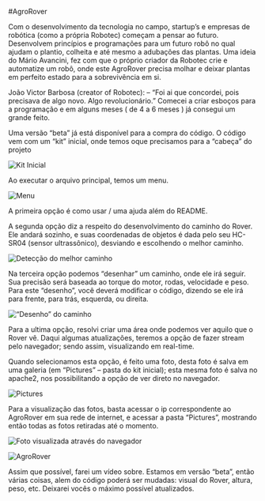 #AgroRover

Com o desenvolvimento da tecnologia no campo, startup’s e empresas de robótica (como a própria Robotec) começam a pensar ao futuro. Desenvolvem princípios e programações para um futuro robô no qual ajudam o plantio, colheita e até mesmo a adubações das plantas. Uma ideia do Mário Avancini, fez com que o próprio criador da Robotec crie e automatize um robô, onde este AgroRover precisa molhar e deixar plantas em perfeito estado para a sobrevivência em si.

João Victor Barbosa (creator of  Robotec): – “Foi ai que concordei, pois precisava de algo novo. Algo revolucionário.” Comecei a criar esboços para a programação e em alguns meses ( de 4 a 6 meses ) já consegui um grande feito.

Uma versão “beta” já está disponível para a compra do código. O código vem com um “kit” inicial, onde temos oque precisamos para a “cabeça” do projeto

![Kit Inicial](https://raw.githubusercontent.com/vicpb/robotec-projects/AgroRover01.png)

Ao executar o arquivo principal, temos um menu.

![Menu](https://raw.githubusercontent.com/vicpb/robotec-projects/AgroRover02.png)

A primeira opção é como usar / uma ajuda além do README.

A segunda opção diz a respeito do desenvolvimento do caminho do Rover. Ele andará sozinho, e suas coordenadas de objetos é dada pelo seu HC-SR04 (sensor ultrassônico), desviando e escolhendo o melhor caminho.

![Detecção do melhor caminho](https://raw.githubusercontent.com/vicpb/robotec-projects/AgroRover03.png)

Na terceira opção podemos “desenhar” um caminho, onde ele irá seguir. Sua precisão será baseada ao torque do motor, rodas, velocidade e peso. Para este “desenho”, você deverá modificar o código, dizendo se ele irá para frente, para trás, esquerda, ou direita.

![“Desenho” do caminho](https://raw.githubusercontent.com/vicpb/robotec-projects/AgroRover04.png)

Para a ultima opção, resolvi criar uma área onde podemos ver aquilo que o Rover vê. Daqui algumas atualizações, teremos a opção de fazer stream pelo navegador; sendo assim, visualizando em real-time.

Quando selecionamos esta opção, é feito uma foto, desta foto é salva em uma galeria (em “Pictures” – pasta do kit inicial); esta mesma foto é salva no apache2, nos possibilitando a opção de ver direto no navegador.

![Pictures](https://raw.githubusercontent.com/vicpb/robotec-projects/AgroRover05.png)

Para a visualização das fotos, basta acessar o ip correspondente ao AgroRover em sua rede de internet, e acessar a pasta “Pictures”, mostrando então todas as fotos retiradas até o momento.

![Foto visualizada através do navegador](https://raw.githubusercontent.com/vicpb/robotec-projects/AgroRover06.png)

![AgroRover](https://raw.githubusercontent.com/vicpb/robotec-projects/Rover.png)

Assim que possível, farei um vídeo sobre. Estamos em versão “beta”, então várias coisas, alem do código poderá ser mudadas: visual do Rover, altura, peso, etc. Deixarei vocês o máximo possível atualizados.